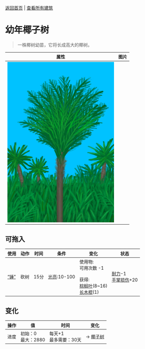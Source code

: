 [返回首页](index.md)   |  [查看所有建筑](building.md)
# 幼年椰子树  
> 一株椰树幼苗，它将长成高大的椰树。  
  
  属性  |   图片   
 ----  |  ----:   
   |  ![](Sprite/SmallPalm.png)   
  
## 可拖入  
使用  |  动作  |  时间  |  条件  |  变化  |  状态  
----  |  ----  |  ----  |  ----  |  ----  |  ----  
[“锤”](tag_Axe.md)  |  砍树  |  15分  |  [光亮](Light.md):10-100  |  使用物:<br>可用次数  -1<br><br>获得:<br>[棕榈叶](PalmFronds.md)(8~16)<br>[长木棍](StickLong.md)(1)<br>  |  [耐力](Stamina.md)-1<br>[手掌损伤](HandDamage.md)+20  
## 变化  
操作  |  值  |  时间  |  变化  
----  |  ----  |  ----  |  ----  
进度  |  初始：0<br>最大：2880  |  每天+1<br>最多需要：30天  |  → [椰子树](PalmTreeNew.md)  
